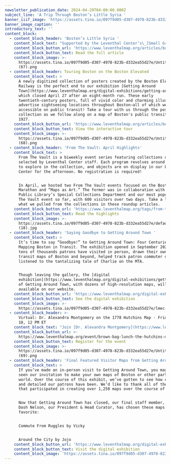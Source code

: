 ```yaml
---
newsletter_publication_date: 2024-04-29T04:00:00.000Z
subject_line: 'A Trip Through Boston’s Little Syria '
banner_iiif_image: 'https://assets.tina.io/097f9d05-d307-4978-823b-d332ea55d27e/Untitled (67).png'
banner_image_caption: ''
introductory_text: ''
content_block:
  - content_block_header: 'Boston’s Little Syria '
    content_block_text: "Supported by the Leventhal Center’s\_[Small Grants for Early Career Digital Publications](https://www.leventhalmap.org/research/digital-publication-small-grants/), Chloe Bordewich and Lydia Harrington dive into the history of Boston’s historic Little Syria and demonstrate the longstanding presence of Americans of Arab origin in and around Boston and their contributions to communal life in the city. \n\nBoston’s first Arabic-speaking community was made up of immigrants from Ottoman-controlled Greater Syria who began arriving in the late 1880s. By the early years of the twentieth century, the city was home to a thriving “Little Syria,” also called Syriantown and the Syrian Colony. Today, few visible traces of this neighborhood remain. The\_[Boston Little Syria Project](https://bostonlittlesyria.org/)\_has sought to document its history in collaboration with former residents and their descendants.\n"
    content_block_button_url: 'https://www.leventhalmap.org/articles/boston-little-syria/'
    content_block_button_text: Read the full article
    content_block_image: >-
      https://assets.tina.io/097f9d05-d307-4978-823b-d332ea55d27e/Untitled
      (67).png
  - content_block_header: Touring Boston on the Boston Elevated
    content_block_text: >
      A newly digitized collection of posters created by the Boston Elevated
      Railway is the perfect end to our exhibition [Getting Around
      Town](https://www.leventhalmap.org/digital-exhibitions/getting-around-town/),
      which closed April 27 after an eight-month run. These early
      twentieth-century posters, full of vivid color and charming illustrations,
      advertise sightseeing locations throughout Boston—all of which were
      accessible on public transit! Take a tour with us through the poster
      collection as we follow along on a map of Boston's public transit from
      1927.
    content_block_button_url: 'https://www.leventhalmap.org/articles/bery-posters/'
    content_block_button_text: View the interactive tour
    content_block_image: >-
      https://assets.tina.io/097f9d05-d307-4978-823b-d332ea55d27e/Untitled
      (68).png
  - content_block_header: 'From The Vault: April Highlights'
    content_block_text: >
      From The Vault is a biweekly event series featuring collections objects
      selected by Leventhal Center staff. Each program revolves around a theme
      to explore in the collection, and objects are on display in our Learning
      Center for the afternoon. No registration is required!


      In April, we hosted two From The Vault events focused on the Boston
      Marathon and “Maps as Art.” The former was in collaboration with Boston
      Public Library’s Special Collections Department and our most popular From
      The Vault event so far, with 600 visitors over two days. Take a look at
      what we pulled from the collections in these roundup articles.
    content_block_button_url: 'https://www.leventhalmap.org/tags/from-the-vault/'
    content_block_button_text: Read the highlights
    content_block_image: >-
      https://assets.tina.io/097f9d05-d307-4978-823b-d332ea55d27e/default
      (18).jpg
  - content_block_header: 'Saying Goodbye to Getting Around Town '
    content_block_text: >
      It’s time to say “Goodbye!” to Getting Around Town: Four Centuries of
      Mapping Boston in Transit. The exhibition opened in September 2023 and
      tens of thousands patrons have visited in person, drawn their own personal
      transit maps of Boston and beyond, helped track patron commuter data, and
      listened to the tantalizing tale of Charlie on the MTA. 


      Though leaving the gallery, the [digital
      exhibition](https://www.leventhalmap.org/digital-exhibitions/getting-around-town/)
      of Getting Around Town, with dozens of high-resolution maps, will remain
      available on our website. 
    content_block_button_url: 'https://www.leventhalmap.org/digital-exhibitions/getting-around-town/'
    content_block_button_text: See the digital exhibition
    content_block_image: >-
      https://assets.tina.io/097f9d05-d307-4978-823b-d332ea55d27e/lmec-gat-gallery-img.jpg
  - content_block_header: >-
      Virtual: Dr. Alexandra Montgomery on the 1778 Hutchins Map · Friday, May
      10, 12 PM ET
    content_block_text: "Join [Dr. Alexandra Montgomery](https://www.leventhalmap.org/articles/welcome-alexandra-montgomery/) from the Washington Library at Mount Vernon for a virtual lunch lecture to learn more about George Washington’s relationship to the American West. Dr. Montgomery will focus on one of the maps he used most frequently during the American Revolution:\_[Thomas Hutchins’ ](https://www.argomaps.org/maps/commonwealth:z603vv18q/)[A New Map of the Western Parts of Virginia, Pennsylvania, Maryland, and North Carolina](https://www.argomaps.org/maps/commonwealth:z603vv18q/) (1778). This event is part of the [American Revolutionary Geographies Online](https://www.argomaps.org/) (ARGO) project.\n"
    content_block_button_url: >-
      https://www.leventhalmap.org/event/brown-bag-lunch-the-hutchins-map-of-1778/
    content_block_button_text: Register for the event
    content_block_image: >-
      https://assets.tina.io/097f9d05-d307-4978-823b-d332ea55d27e/Untitled
      (69).png
  - content_block_header: 'Final Featured Visitor Maps from Getting Around Town '
    content_block_text: >
      If you’ve made an in-person visit to Getting Around Town, you may have
      seen our invitation to make your own maps of Boston or other parts of the
      world. Over the course of this exhibit, we’ve gotten to see how creative
      and detailed our patrons have been. We’d like to thank all of the patrons
      that participated in creating over 1,250 maps over the course of the show!


      Now that Getting Around Town has closed, our final staff member, Garrett
      Dash Nelson, our President & Head Curator, has chosen these maps as his
      favorite:


      Commute From Ruggles by Vicky


      Around the City by Jojo
    content_block_button_url: 'https://www.leventhalmap.org/digital-exhibitions/getting-around-town/'
    content_block_button_text: Visit the digital exhibition
    content_block_image: 'https://assets.tina.io/097f9d05-d307-4978-823b-d332ea55d27e/Untitled.jpeg'
---
```


